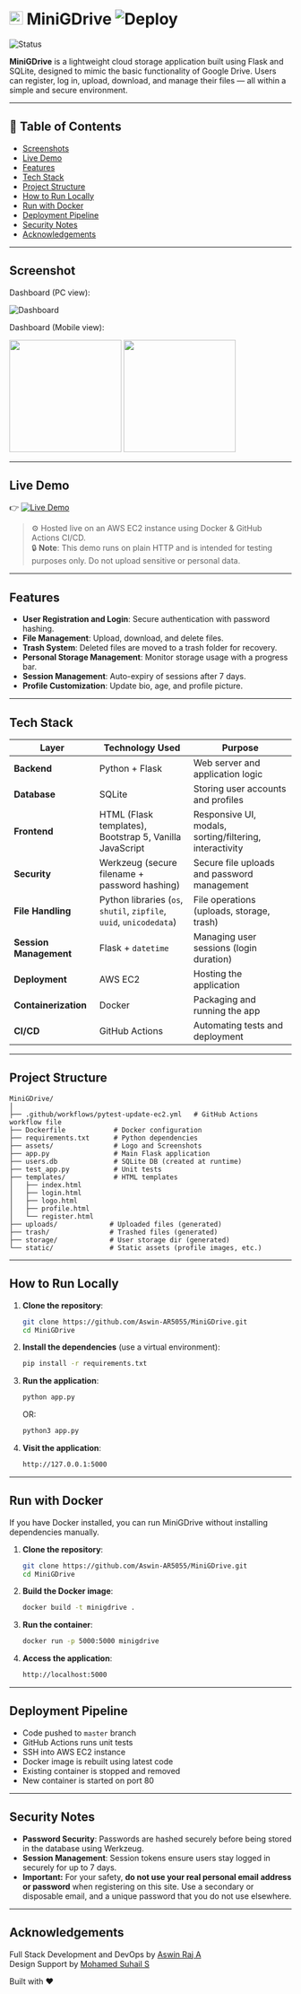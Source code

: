 # <img src="assets/ars_logo_32x32.png" alt="ARS" width="24" height="24"> MiniGDrive          ![Deploy](https://github.com/Aswin-AR5055/MiniGDrive/actions/workflows/pytest-update-ec2.yml/badge.svg)

![Status](https://img.shields.io/badge/status-under_frequent_development-orange)

**MiniGDrive** is a lightweight cloud storage application built using Flask and SQLite, designed to mimic the basic functionality of Google Drive. Users can register, log in, upload, download, and manage their files — all within a simple and secure environment.

---

## 📑 Table of Contents

- [Screenshots](#screenshots)
- [Live Demo](#live-demo)
- [Features](#features)
- [Tech Stack](#tech-stack)
- [Project Structure](#project-structure)
- [How to Run Locally](#how-to-run-locally)
- [Run with Docker](#run-with-docker)
- [Deployment Pipeline](#deployment-pipeline)
- [Security Notes](#security-notes)
- [Acknowledgements](#acknowledgements)

---

## Screenshot

Dashboard (PC view):

![Dashboard](assets/dashboard.png)

Dashboard (Mobile view):

<img src="assets/dashboardmobile2.jpg" width="200"/> <img src="assets/dashboardmobile.jpg" width="200"/>

---

## Live Demo

👉 [![Live Demo](https://img.shields.io/badge/Live%20Demo-CLICK%20HERE-blue)](https://d2r6fbb0wu8aqt.cloudfront.net)  
> ⚙️ Hosted live on an AWS EC2 instance using Docker & GitHub Actions CI/CD.  
> 🔒 **Note**: This demo runs on plain HTTP and is intended for testing purposes only. Do not upload sensitive or personal data.

---

## Features

- **User Registration and Login**: Secure authentication with password hashing.  
- **File Management**: Upload, download, and delete files.  
- **Trash System**: Deleted files are moved to a trash folder for recovery.  
- **Personal Storage Management**: Monitor storage usage with a progress bar.  
- **Session Management**: Auto-expiry of sessions after 7 days.  
- **Profile Customization**: Update bio, age, and profile picture.

---

## Tech Stack

| Layer                | Technology Used                                                   | Purpose                                         |
|----------------------|-------------------------------------------------------------------|-------------------------------------------------|
| **Backend**          | Python + Flask                                                    | Web server and application logic                |
| **Database**         | SQLite                                                            | Storing user accounts and profiles              |
| **Frontend**         | HTML (Flask templates), Bootstrap 5, Vanilla JavaScript           | Responsive UI, modals, sorting/filtering, interactivity |
| **Security**         | Werkzeug (secure filename + password hashing)                     | Secure file uploads and password management     |
| **File Handling**    | Python libraries (`os`, `shutil`, `zipfile`, `uuid`, `unicodedata`)| File operations (uploads, storage, trash)      |
| **Session Management** | Flask + `datetime`                                              | Managing user sessions (login duration)         |
| **Deployment**       | AWS EC2                                                           | Hosting the application                         |
| **Containerization** | Docker                                                            | Packaging and running the app                   |
| **CI/CD**            | GitHub Actions                                                    | Automating tests and deployment                 |

---

## Project Structure

```plaintext
MiniGDrive/
│
├── .github/workflows/pytest-update-ec2.yml   # GitHub Actions workflow file
├── Dockerfile            # Docker configuration
├── requirements.txt      # Python dependencies
├── assets/               # Logo and Screenshots
├── app.py                # Main Flask application
├── users.db              # SQLite DB (created at runtime)
├── test_app.py           # Unit tests
├── templates/            # HTML templates
│   ├── index.html
│   ├── login.html
│   ├── logo.html
│   ├── profile.html
│   └── register.html
├── uploads/             # Uploaded files (generated)
├── trash/               # Trashed files (generated)
├── storage/             # User storage dir (generated)
└── static/              # Static assets (profile images, etc.)
```

---

## How to Run Locally

1. **Clone the repository**:
   ```bash
   git clone https://github.com/Aswin-AR5055/MiniGDrive.git
   cd MiniGDrive
   ```

2. **Install the dependencies** (use a virtual environment):
   ```bash
   pip install -r requirements.txt
   ```

3. **Run the application**:
   ```bash
   python app.py
   ```
   OR:
   ```bash
   python3 app.py
   ```

4. **Visit the application**:
   ```bash
   http://127.0.0.1:5000 
   ```

---

## Run with Docker

If you have Docker installed, you can run MiniGDrive without installing dependencies manually.

1. **Clone the repository**:
   ```bash
   git clone https://github.com/Aswin-AR5055/MiniGDrive.git
   cd MiniGDrive
   ```

2. **Build the Docker image**:
   ```bash
   docker build -t minigdrive .
   ```

3. **Run the container**:
   ```bash
   docker run -p 5000:5000 minigdrive
   ```

4. **Access the application**:
   ```bash
   http://localhost:5000
   ```

---

## Deployment Pipeline

- Code pushed to `master` branch
- GitHub Actions runs unit tests
- SSH into AWS EC2 instance
- Docker image is rebuilt using latest code
- Existing container is stopped and removed
- New container is started on port 80

---

## Security Notes

- **Password Security**: Passwords are hashed securely before being stored in the database using Werkzeug.  
- **Session Management**: Session tokens ensure users stay logged in securely for up to 7 days.  
- **Important:** For your safety, **do not use your real personal email address or password** when registering on this site. Use a secondary or disposable email, and a unique password that you do not use elsewhere.

---

## Acknowledgements

Full Stack Development and DevOps by [Aswin Raj A](https://www.instagram.com/ar_aswinraj)  
Design Support by [Mohamed Suhail S](https://github.com/octatrix008)  

Built with ❤️
